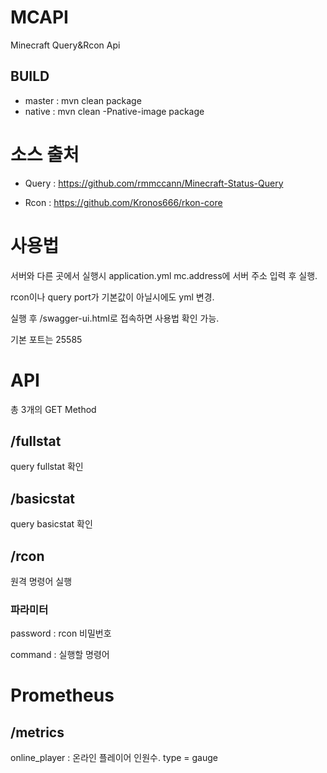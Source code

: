 # MCAPI
Minecraft Query&Rcon Api

## BUILD
- master : mvn clean package
- native : mvn clean -Pnative-image package

# 소스 출처
- Query : https://github.com/rmmccann/Minecraft-Status-Query

- Rcon : https://github.com/Kronos666/rkon-core

# 사용법

서버와 다른 곳에서 실행시 application.yml mc.address에 서버 주소 입력 후 실행.

rcon이나 query port가 기본값이 아닐시에도 yml 변경.

실행 후 /swagger-ui.html로 접속하면 사용법 확인 가능.

기본 포트는 25585

# API
총 3개의 GET Method

## /fullstat
query fullstat 확인

## /basicstat
query basicstat 확인

## /rcon
원격 명령어 실행

### 파라미터

password : rcon 비밀번호

command : 실행할 명령어

# Prometheus
## /metrics
online_player : 온라인 플레이어 인원수. type = gauge
